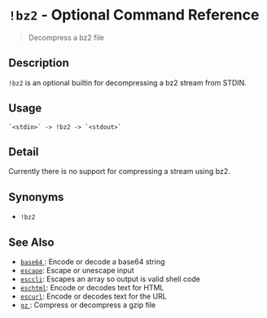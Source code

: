 # `!bz2` - Optional Command Reference

> Decompress a bz2 file

## Description

`!bz2` is an optional builtin for decompressing a bz2 stream from STDIN.

## Usage

    `<stdin>` -> !bz2 -> `<stdout>`

## Detail

Currently there is no support for compressing a stream using bz2.

## Synonyms

- `!bz2`

## See Also

- [`base64` ](./base64.md):
  Encode or decode a base64 string
- [`escape`](../escape.md):
  Escape or unescape input
- [`esccli`](../esccli.md):
  Escapes an array so output is valid shell code
- [`eschtml`](../eschtml.md):
  Encode or decodes text for HTML
- [`escurl`](../escurl.md):
  Encode or decodes text for the URL
- [`gz` ](./gz.md):
  Compress or decompress a gzip file
